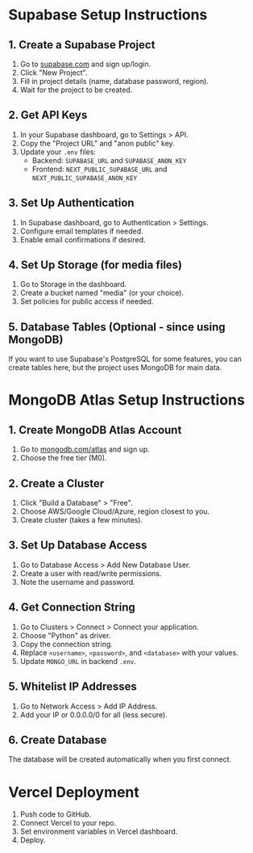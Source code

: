 # Supabase Setup Instructions

## 1. Create a Supabase Project
1. Go to [supabase.com](https://supabase.com) and sign up/login.
2. Click "New Project".
3. Fill in project details (name, database password, region).
4. Wait for the project to be created.

## 2. Get API Keys
1. In your Supabase dashboard, go to Settings > API.
2. Copy the "Project URL" and "anon public" key.
3. Update your `.env` files:
   - Backend: `SUPABASE_URL` and `SUPABASE_ANON_KEY`
   - Frontend: `NEXT_PUBLIC_SUPABASE_URL` and `NEXT_PUBLIC_SUPABASE_ANON_KEY`

## 3. Set Up Authentication
1. In Supabase dashboard, go to Authentication > Settings.
2. Configure email templates if needed.
3. Enable email confirmations if desired.

## 4. Set Up Storage (for media files)
1. Go to Storage in the dashboard.
2. Create a bucket named "media" (or your choice).
3. Set policies for public access if needed.

## 5. Database Tables (Optional - since using MongoDB)
If you want to use Supabase's PostgreSQL for some features, you can create tables here, but the project uses MongoDB for main data.

# MongoDB Atlas Setup Instructions

## 1. Create MongoDB Atlas Account
1. Go to [mongodb.com/atlas](https://www.mongodb.com/atlas) and sign up.
2. Choose the free tier (M0).

## 2. Create a Cluster
1. Click "Build a Database" > "Free".
2. Choose AWS/Google Cloud/Azure, region closest to you.
3. Create cluster (takes a few minutes).

## 3. Set Up Database Access
1. Go to Database Access > Add New Database User.
2. Create a user with read/write permissions.
3. Note the username and password.

## 4. Get Connection String
1. Go to Clusters > Connect > Connect your application.
2. Choose "Python" as driver.
3. Copy the connection string.
4. Replace `<username>`, `<password>`, and `<database>` with your values.
5. Update `MONGO_URL` in backend `.env`.

## 5. Whitelist IP Addresses
1. Go to Network Access > Add IP Address.
2. Add your IP or 0.0.0.0/0 for all (less secure).

## 6. Create Database
The database will be created automatically when you first connect.

# Vercel Deployment
1. Push code to GitHub.
2. Connect Vercel to your repo.
3. Set environment variables in Vercel dashboard.
4. Deploy.
